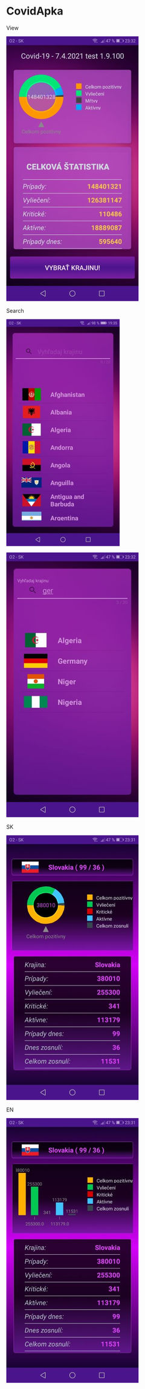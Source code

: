 # CovidApka



View

![alt text](https://github.com/michalfujak/CovidApka/blob/master/screenshots/covid_apka_images_0001.jpg)

Search

![alt text](https://github.com/michalfujak/CovidApka/blob/master/screenshots/covid_apka_images_0002.jpg)

![alt text](https://github.com/michalfujak/CovidApka/blob/master/screenshots/covid_apka_images_0003.jpg)

SK

![alt text](https://github.com/michalfujak/CovidApka/blob/master/screenshots/covid_apka_images_0004.jpg)

EN

![alt text](https://github.com/michalfujak/CovidApka/blob/master/screenshots/covid_apka_images_0005.jpg)
